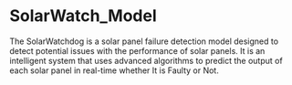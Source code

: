 # SolarWatch_Model
The SolarWatchdog is a solar panel failure detection model designed to detect potential issues with the performance of solar panels. It is an intelligent system that uses advanced algorithms to predict the output of each solar panel in real-time whether It is Faulty or Not.
